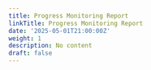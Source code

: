 ```yaml
---
title: Progress Monitoring Report
linkTitle: Progress Monitoring Report
date: '2025-05-01T21:00:00Z'
weight: 1
description: No content
draft: false
---
```



